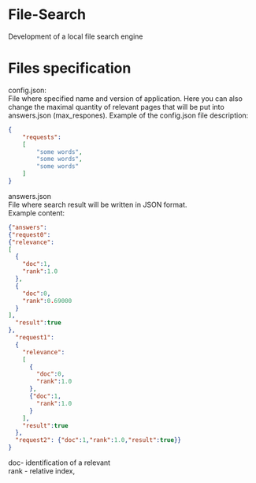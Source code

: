 # File-Search
Development of a local
file search engine
# Files specification
config.json:<br>
File where specified name and version of application.
Here you can also change the maximal quantity of relevant pages that will be put into answers.json (max_respones).
Example of the config.json file description:<br>
```json
{
    "requests":
    [
        "some words",
        "some words",
        "some words"
    ]
}
```
answers.json<br>
File where search result will be written in JSON format.<br>
Example content:<br>
```json
{"answers":
{"request0":
{"relevance":
[
  {
    "doc":1,
    "rank":1.0
  },
  {
    "doc":0,
    "rank":0.69000
  }
],
  "result":true
},
  "request1":
  {
    "relevance":
    [
      {
        "doc":0,
        "rank":1.0
      },
      {"doc":1,
        "rank":1.0
      }
    ],
    "result":true
  },
  "request2": {"doc":1,"rank":1.0,"result":true}}
}
```
doc- identification of a relevant<br>
rank - relative index,
